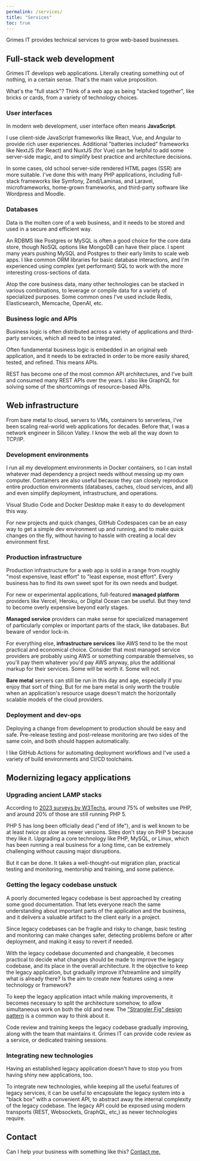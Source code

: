 ```yaml
---
permalink: /services/
title: "Services"
toc: true
---
```


Grimes IT provides technical services to grow web-based businesses.

## Full-stack web development

Grimes IT develops web applications. 
Literally creating something out of nothing, 
in a certain sense. 
That's the main value proposition.

What's the "full stack"?
Think of a web app as being "stacked together",
like bricks or cards, 
from a variety of technology choices.

### User interfaces

In modern web development, user interface often means **JavaScript**.

I use client-side JavaScript frameworks like React, Vue, and Angular to provide rich user experiences.
Additional "batteries included" frameworks like NextJS (for React) and NuxtJS (for Vue) can be helpful to add some server-side magic, and to simplify best practice and architecture decisions. 

In some cases, old school server-side rendered HTML pages (SSR) are more suitable. 
I've done this with many PHP applications, including full-stack frameworks like Symfony, Zend/Laminas, and Laravel, microframeworks, home-grown frameworks, and third-party software like Wordpress and Moodle.

### Databases

Data is the molten core of a web business, and it needs to be stored and used in a secure and efficient way.

An RDBMS like Postgres or MySQL is often a good choice for the core data store,
though NoSQL options like MongoDB can have their place.
I spent many years pushing MySQL and Postgres to their early limits to scale web apps.
I like common ORM libraries for basic database interactions,
and I'm experienced using complex (yet performant) SQL to work with the more interesting cross-sections of data.

Atop the core business data, many other technologies can be stacked in various combinations,
to leverage or compile data for a variety of specialized purposes.
Some common ones I've used include Redis, Elasticsearch, Memcache, OpenAI, etc.

### Business logic and APIs

Business logic is often distributed across a variety of applications and third-party services,
which all need to be integrated.

Often fundamental business logic is embedded in an original web application,
and it needs to be extracted in order to be more easily shared, tested, and refined.
This means APIs.

REST has become one of the most common API architectures, and I've built and consumed many REST APIs over the years.
I also like GraphQL for solving some of the shortcomings of resource-based APIs.

## Web infrastructure

From bare metal to cloud, servers to VMs, containers to serverless, I've been scaling real-world web applications for decades. Before that, I was a network engineer in Silicon Valley. I know the web all the way down to TCP/IP.

### Development environments

I run all my development environments in Docker containers,
so I can install whatever mad dependency a project needs without messing up my own computer.
Containers are also useful because they can closely reproduce entire production environments
(databases, caches, cloud services, and all)
and even simplify deployment, infrastructure, and operations.

Visual Studio Code and Docker Desktop make it easy to do development this way.

For new projects and quick changes, GitHub Codespaces can be an easy way to get a simple dev environment up and running, and to make quick changes on the fly, without having to hassle with creating a local dev environment first.

### Production infrastructure

Production infrastructure for a web app is sold in a range from roughly "most expensive, least effort" to "least expense, most effort". Every business has to find its own sweet spot for its own needs and budget.

For new or experimental applications, full-featured **managed platform** providers like Vercel, Heroku, or Digital Ocean can be useful.
But they tend to become overly expensive beyond early stages.

**Managed service** providers can make sense for specialized management of particularly complex or important parts of the stack, like databases. But beware of vendor lock-in.

For everything else, **infrastructure services** like AWS tend to be the most practical and economical choice.
Consider that most managed service providers are probably using AWS or something comparable themselves,
so you'll pay them whatever you'd pay AWS anyway,
plus the additional markup for their services.
Some will be worth it. Some will not.

**Bare metal** servers can still be run in this day and age,
especially if you enjoy that sort of thing. 
But for me bare metal is
only worth the trouble when an application's resource usage doesn't match the horizontally scalable models of the cloud providers.

### Deployment and dev-ops

Deploying a change from development to production should be easy and safe.
Pre-release testing and post-release monitoring are two sides of the same coin,
and both should happen automatically.

I like GitHub Actions for automating deployment workflows
and I've used a variety of build environments and CI/CD toolchains.

## Modernizing legacy applications

### Upgrading ancient LAMP stacks

According to [2023 surveys by W3Techs](https://w3techs.com/technologies/details/pl-php),
around 75% of websites use PHP,
and around 20% of those are still running PHP 5.

PHP 5 has long been officially dead ("end of life"), 
and is well known to be at least *twice as slow* as newer versions.
Sites don't stay on PHP 5 because they like it. 
Upgrading a core technology like PHP, MySQL, or Linux, 
which has been running a real business for a long time,
can be extremely challenging without causing major disruptions. 

But it can be done. It takes a well-thought-out migration plan, 
practical testing and monitoring, mentorship and training, and some patience.

### Getting the legacy codebase unstuck

A poorly documented legacy codebase is best approached by creating some good documentation.
That lets everyone reach the same understanding about important parts of the application and the business,
and it delivers a valuable artifact to the client early in a project.

Since legacy codebases can be fragile and risky to change,
basic testing and monitoring can make changes safer,
detecting problems before or after deployment,
and making it easy to revert if needed.

With the legacy codebase documented and changeable,
it becomes practical to decide what changes should be made to improve the legacy codebase,
and its place in the overall architecture.
It the objective to keep the legacy application, but gradually improve it?streamline and simplify what is already there?
Is the aim to create new features using a new technology or framework? 


To keep the legacy application intact while making improvements, it becomes necessary to split the architecture somehow, to allow simultaneous work on both the old and new. The ["Strangler Fig" design pattern](https://martinfowler.com/bliki/StranglerFigApplication.html) is a common way to think about it.

Code review and training keeps the legacy codebase gradually improving, along with the team that maintains it.
Grimes IT can provide code review as a service, or dedicated training sessions.

### Integrating new technologies

Having an established legacy application doesn't have to stop you from having shiny new applications, too.

To integrate new technologies, while keeping all the useful features of legacy services, 
it can be useful to encapsulate the legacy system into a "black box" with a convenient API,
to abstract away the internal complexity of the legacy codebase.
The legacy API could be exposed using modern transports (REST, Websockets, GraphQL, etc,) as newer technologies require.

## Contact

Can I help your business with something like this? [Contact me.](/contact/)